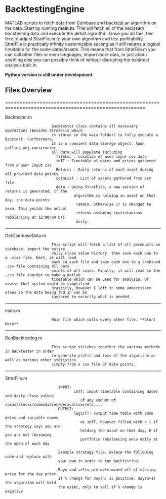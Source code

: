 # BacktestingEngine
 MATLAB scripts to fetch data from Coinbase and backtest an algorithm on the data. Start by running **main.m**. This will fetch all of the
 necissary backtesting data and execute the defult algorithm. Once you do this, feel free to adjust StratFile.m to your own algorithm and 
 test profitability. StratFile is practically infinity customizable as long as it still returns a logical timetable for the same dates/assets.
 This means that from StratFile.m you can call other files or even languages, import more data, or just about anything else you can possibly think of
 without disrupting the backtest analysis built in.
 
 ******Python version is still under development******
 
## Files Overview
=======================================================================================================

Backtester.m

                         Backtester class contains all necessary operations (besides StratFile which
                         is stored in the main folder) to fully execute a backtest. Furthermore,
                         it is a convient data storage object. Apon calling obj.constructor 
                         all data will populate including 
                           fileLoc : Location of user input csv data
                           inTT : Timetable of dates and prices gathered from a user input csv
                           Returns : Daily returns of each asset during all provided data points
                           coinList : List of assets gathered from csv file
                           data : Using StratFile, a new version of returns is generated. If the 
                                   algorithm is holding an asset on that day, the data points
                                    remain, otherwise it is changed to zero. This yeilds the actual
                                    returns assuming instintanious rebalancing at 12:00:00 UTC
                                    daily.  
--------------------------------------------------------------------------------------------------------------                                    
GetCoinbaseData.m      

                         This script will fetch a list of all poroducts on coinbase, import the entire
                         daily close value history, then save each one to a .xlsx file. Next, it will read 
                         back in each file and save each one to a combined .csv file containing all data 
                         points of all coins. Finally, it will read in the .csv file inorder to make a matlab 
                         timetable which can be used for analysis. Of course that system could be simplified 
                         drasticly, however I left in some unneccisary steps so the data being fed in can be 
                         taylored to excactly what is needed. 
--------------------------------------------------------------------------------------------------------------                                        
main.m                   

                         Main file which calls every other file. **Start Here**
-------------------------------------------------------------------------------------------------------------- 
RunBacktesting.m         

                         This script stitches together the various methods in backtester in order
                         to generate profit and loss of the algorithm as well as various other statistics
                         simply from a csv file of data points.
-------------------------------------------------------------------------------------------------------------- 
StratFile.m              

                            INPUT:
                                   inTT: input timetable containing dates and daily close values
                                      of any amount of coins/stocks/commodities/derivatives/etc....
                            OUTPUT:
                                   logicTT: output time table with same dates and variable names
                                      as inTT, however filled with a 1 if the strategy says you are
                                      holding the asset on that day, 0 if you are not (Assuming
                                      portfolio rebalancing once daily at the open of each day
                                      
                            Example stratagy file, delete the following code and replace with
                            your own in order to run backtesting.

                            Buys and sells are determined off of closing price for the day prior.
                            If % change for day(n) is positive, day(n+1) the algorithm will hold
                            the asset, only to sell if % change is negative
